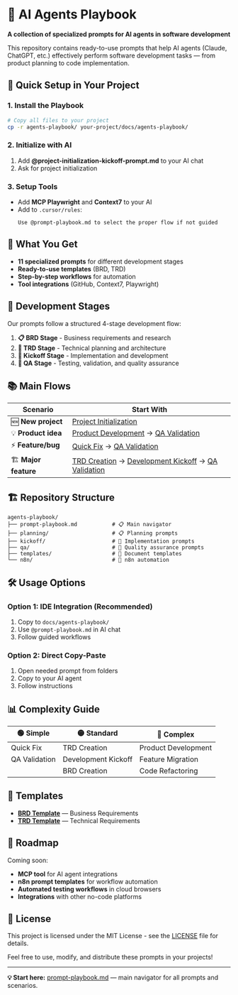 # 🤖 AI Agents Playbook

**A collection of specialized prompts for AI agents in software development**

This repository contains ready-to-use prompts that help AI agents (Claude, ChatGPT, etc.) effectively perform software development tasks — from product planning to code implementation.

## 🚀 Quick Setup in Your Project

### 1. Install the Playbook
```bash
# Copy all files to your project
cp -r agents-playbook/ your-project/docs/agents-playbook/
```

### 2. Initialize with AI
1. Add **@project-initialization-kickoff-prompt.md** to your AI chat
2. Ask for project initialization

### 3. Setup Tools
- Add **MCP Playwright** and **Context7** to your AI
- Add to `.cursor/rules`: 
  ```
  Use @prompt-playbook.md to select the proper flow if not guided
  ```

## 🎯 What You Get

- **11 specialized prompts** for different development stages
- **Ready-to-use templates** (BRD, TRD)
- **Step-by-step workflows** for automation
- **Tool integrations** (GitHub, Context7, Playwright)

## 🔄 Development Stages

Our prompts follow a structured 4-stage development flow:

1. **📋 BRD Stage** - Business requirements and research
2. **📐 TRD Stage** - Technical planning and architecture
3. **🚀 Kickoff Stage** - Implementation and development
4. **🧪 QA Stage** - Testing, validation, and quality assurance

## 📚 Main Flows

| Scenario | Start With |
|----------|------------|
| 🆕 **New project** | [Project Initialization](kickoff/project-initialization-kickoff-prompt.md) |
| 💡 **Product idea** | [Product Development](planning/product-development-prompt.md) → [QA Validation](qa/qa-validation-prompt.md) |
| ⚡ **Feature/bug** | [Quick Fix](kickoff/quick-fix-kickoff-prompt.md) → [QA Validation](qa/qa-validation-prompt.md) |
| 🏗️ **Major feature** | [TRD Creation](planning/trd-creation-prompt.md) → [Development Kickoff](kickoff/development-kickoff-prompt.md) → [QA Validation](qa/qa-validation-prompt.md) |

## 🏗️ Repository Structure

```
agents-playbook/
├── prompt-playbook.md           # 📋 Main navigator
├── planning/                    # 📋 Planning prompts
├── kickoff/                     # 🚀 Implementation prompts
├── qa/                          # 🧪 Quality assurance prompts
├── templates/                   # 📝 Document templates
└── n8n/                         # 🔄 n8n automation
```

## 🛠️ Usage Options

### Option 1: IDE Integration (Recommended)
1. Copy to `docs/agents-playbook/`
2. Use `@prompt-playbook.md` in AI chat
3. Follow guided workflows

### Option 2: Direct Copy-Paste
1. Open needed prompt from folders
2. Copy to your AI agent
3. Follow instructions

## 📊 Complexity Guide

| 🟢 Simple | 🟡 Standard | 🔴 Complex |
|-----------|-------------|------------|
| Quick Fix | TRD Creation | Product Development |
| QA Validation | Development Kickoff | Feature Migration |
| | BRD Creation | Code Refactoring |

## 📝 Templates

- **[BRD Template](templates/brd-template.md)** — Business Requirements
- **[TRD Template](templates/trd-template.md)** — Technical Requirements

## 🚧 Roadmap

Coming soon:
- **MCP tool** for AI agent integrations
- **n8n prompt templates** for workflow automation
- **Automated testing workflows** in cloud browsers
- **Integrations** with other no-code platforms

## 📄 License

This project is licensed under the MIT License - see the [LICENSE](LICENSE) file for details.

Feel free to use, modify, and distribute these prompts in your projects!

---

**💡 Start here:** [prompt-playbook.md](prompt-playbook.md) — main navigator for all prompts and scenarios. 